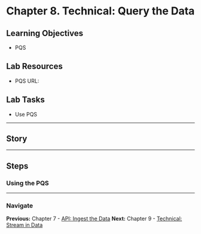 # Chapter 8. Technical: Query the Data

## Learning Objectives

- PQS

## Lab Resources

- PQS URL:

## Lab Tasks

- Use PQS

---

## Story

 

---

## Steps


### Using the PQS



---

### Navigate

**Previous:** Chapter 7 - [API: Ingest the Data](/chapters/chapter-7.md)
**Next:** Chapter 9 - [Technical: Stream in Data](/chapters/chapter-9.md)
